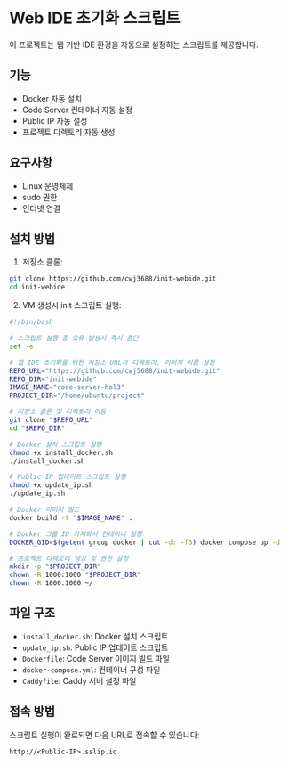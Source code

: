 # Web IDE 초기화 스크립트

이 프로젝트는 웹 기반 IDE 환경을 자동으로 설정하는 스크립트를 제공합니다.

## 기능

- Docker 자동 설치
- Code Server 컨테이너 자동 설정
- Public IP 자동 설정
- 프로젝트 디렉토리 자동 생성

## 요구사항

- Linux 운영체제
- sudo 권한
- 인터넷 연결

## 설치 방법

1. 저장소 클론:
```bash
git clone https://github.com/cwj3688/init-webide.git
cd init-webide
```

2. VM 생성시 init 스크립트 실행:
```bash
#!/bin/bash

# 스크립트 실행 중 오류 발생시 즉시 중단
set -e

# 웹 IDE 초기화를 위한 저장소 URL과 디렉토리, 이미지 이름 설정
REPO_URL="https://github.com/cwj3688/init-webide.git"
REPO_DIR="init-webide"
IMAGE_NAME="code-server-hol3"
PROJECT_DIR="/home/ubuntu/project"

# 저장소 클론 및 디렉토리 이동
git clone "$REPO_URL"
cd "$REPO_DIR"

# Docker 설치 스크립트 실행
chmod +x install_docker.sh
./install_docker.sh

# Public IP 업데이트 스크립트 실행
chmod +x update_ip.sh
./update_ip.sh

# Docker 이미지 빌드
docker build -t "$IMAGE_NAME" .

# Docker 그룹 ID 가져와서 컨테이너 실행
DOCKER_GID=$(getent group docker | cut -d: -f3) docker compose up -d

# 프로젝트 디렉토리 생성 및 권한 설정
mkdir -p "$PROJECT_DIR"
chown -R 1000:1000 "$PROJECT_DIR"
chown -R 1000:1000 ~/
```

## 파일 구조

- `install_docker.sh`: Docker 설치 스크립트
- `update_ip.sh`: Public IP 업데이트 스크립트
- `Dockerfile`: Code Server 이미지 빌드 파일
- `docker-compose.yml`: 컨테이너 구성 파일
- `Caddyfile`: Caddy 서버 설정 파일

## 접속 방법

스크립트 실행이 완료되면 다음 URL로 접속할 수 있습니다:
```
http://<Public-IP>.sslip.io
```

